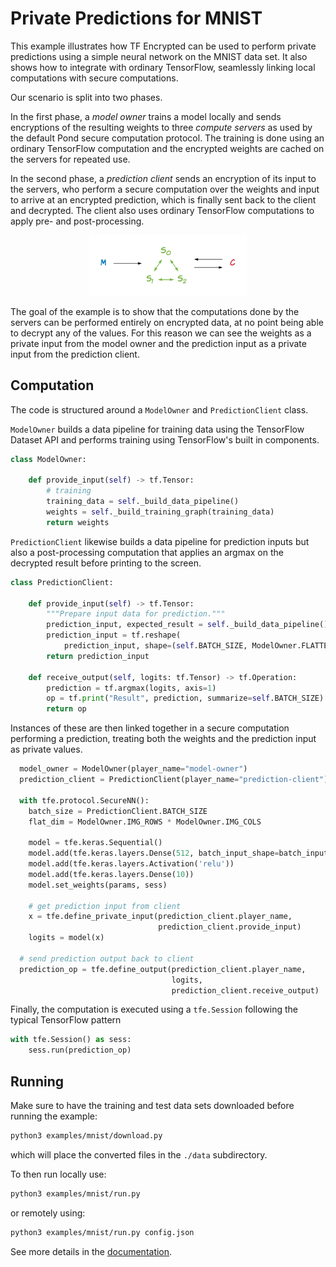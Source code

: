 # Private Predictions for MNIST

This example illustrates how TF Encrypted can be used to perform private predictions using a simple neural network on the MNIST data set. It also shows how to integrate with ordinary TensorFlow, seamlessly linking local computations with secure computations.

Our scenario is split into two phases.

In the first phase, a *model owner* trains a model locally and sends encryptions of the resulting weights to three *compute servers* as used by the default Pond secure computation protocol. The training is done using an ordinary TensorFlow computation and the encrypted weights are cached on the servers for repeated use.

In the second phase, a *prediction client* sends an encryption of its input to the servers, who perform a secure computation over the weights and input to arrive at an encrypted prediction, which is finally sent back to the client and decrypted. The client also uses ordinary TensorFlow computations to apply pre- and post-processing.

<p align="center"><img src="./flow.png" style="width: 50%;"/></p>

The goal of the example is to show that the computations done by the servers can be performed entirely on encrypted data, at no point being able to decrypt any of the values. For this reason we can see the weights as a private input from the model owner and the prediction input as a private input from the prediction client.

## Computation

The code is structured around a `ModelOwner` and `PredictionClient` class.

`ModelOwner` builds a data pipeline for training data using the TensorFlow Dataset API and performs training using TensorFlow's built in components.

```python
class ModelOwner:

    def provide_input(self) -> tf.Tensor:
        # training
        training_data = self._build_data_pipeline()
        weights = self._build_training_graph(training_data)
        return weights
```

`PredictionClient` likewise builds a data pipeline for prediction inputs but also a post-processing computation that applies an argmax on the decrypted result before printing to the screen.

```python
class PredictionClient:

    def provide_input(self) -> tf.Tensor:
        """Prepare input data for prediction."""
        prediction_input, expected_result = self._build_data_pipeline().get_next()
        prediction_input = tf.reshape(
            prediction_input, shape=(self.BATCH_SIZE, ModelOwner.FLATTENED_DIM))
        return prediction_input

    def receive_output(self, logits: tf.Tensor) -> tf.Operation:
        prediction = tf.argmax(logits, axis=1)
        op = tf.print("Result", prediction, summarize=self.BATCH_SIZE)
        return op
```

Instances of these are then linked together in a secure computation performing a prediction, treating both the weights and the prediction input as private values.

```python
  model_owner = ModelOwner(player_name="model-owner")
  prediction_client = PredictionClient(player_name="prediction-client")

  with tfe.protocol.SecureNN():
    batch_size = PredictionClient.BATCH_SIZE
    flat_dim = ModelOwner.IMG_ROWS * ModelOwner.IMG_COLS

    model = tfe.keras.Sequential()
    model.add(tfe.keras.layers.Dense(512, batch_input_shape=batch_input_shape))
    model.add(tfe.keras.layers.Activation('relu'))
    model.add(tfe.keras.layers.Dense(10))
    model.set_weights(params, sess)

    # get prediction input from client
    x = tfe.define_private_input(prediction_client.player_name,
                                 prediction_client.provide_input)
    logits = model(x)

  # send prediction output back to client
  prediction_op = tfe.define_output(prediction_client.player_name,
                                    logits,
                                    prediction_client.receive_output)
```

Finally, the computation is executed using a `tfe.Session` following the typical TensorFlow pattern

```python
with tfe.Session() as sess:
    sess.run(prediction_op)
```

## Running

Make sure to have the training and test data sets downloaded before running the example:

```sh
python3 examples/mnist/download.py
```

which will place the converted files in the `./data` subdirectory.

To then run locally use:

```sh
python3 examples/mnist/run.py
```

or remotely using:

```sh
python3 examples/mnist/run.py config.json
```

See more details in the [documentation](/docs/RUNNING.md).
